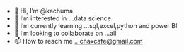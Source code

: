 - 👋 Hi, I’m @kachuma
- 👀 I’m interested in ...data science
- 🌱 I’m currently learning ...sql,excel,python and power BI
- 💞️ I’m looking to collaborate on ...all
- 📫 How to reach me ...chaxcafe@gmail.com

<!---
kachuma/kachuma is a ✨ special ✨ repository because its `README.md` (this file) appears on your GitHub profile.
You can click the Preview link to take a look at your changes.
--->
